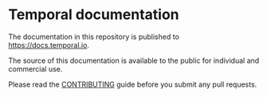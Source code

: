# Temporal documentation

The documentation in this repository is published to https://docs.temporal.io.

The source of this documentation is available to the public for individual and commercial use.

Please read the [CONTRIBUTING](/CONTRIBUTING.md) guide before you submit any pull requests.
